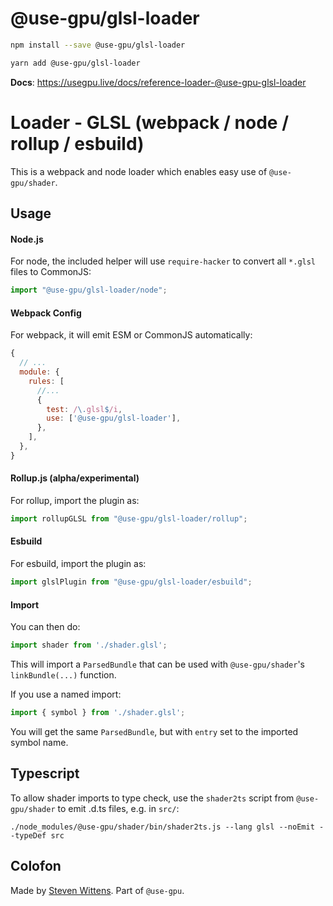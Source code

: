 # @use-gpu/glsl-loader

```sh
npm install --save @use-gpu/glsl-loader
```

```sh
yarn add @use-gpu/glsl-loader
```

**Docs**: https://usegpu.live/docs/reference-loader-@use-gpu-glsl-loader

# Loader - GLSL (webpack / node / rollup / esbuild)

This is a webpack and node loader which enables easy use of `@use-gpu/shader`.

## Usage

#### Node.js

For node, the included helper will use `require-hacker` to convert all `*.glsl` files to CommonJS:

```js
import "@use-gpu/glsl-loader/node";
```

#### Webpack Config

For webpack, it will emit ESM or CommonJS automatically:

```js
{
  // ...
  module: {
    rules: [
      //...
      {
        test: /\.glsl$/i,
        use: ['@use-gpu/glsl-loader'],
      },
    ],
  },
}
```

#### Rollup.js (alpha/experimental)

For rollup, import the plugin as:

```js
import rollupGLSL from "@use-gpu/glsl-loader/rollup";
```

#### Esbuild

For esbuild, import the plugin as:

```js
import glslPlugin from "@use-gpu/glsl-loader/esbuild";
```

#### Import

You can then do:

```js
import shader from './shader.glsl';
```

This will import a `ParsedBundle` that can be used with `@use-gpu/shader`'s `linkBundle(...)` function.

If you use a named import:
```js
import { symbol } from './shader.glsl';
```

You will get the same `ParsedBundle`, but with `entry` set to the imported symbol name.

## Typescript

To allow shader imports to type check, use the `shader2ts` script from `@use-gpu/shader` to emit .d.ts files, e.g. in `src/`:

```
./node_modules/@use-gpu/shader/bin/shader2ts.js --lang glsl --noEmit --typeDef src
```

## Colofon

Made by [Steven Wittens](https://acko.net). Part of `@use-gpu`.

